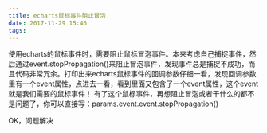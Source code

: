 ```yaml
---
title: echarts鼠标事件阻止冒泡
date: 2017-11-29 15:46
tags:
---
```

使用echarts的鼠标事件时，需要阻止鼠标冒泡事件。本来考虑自己捕捉事件，然后通过event.stopPropagation()来阻止冒泡事件，发现事件总是捕捉不成功，而且代码非常冗余。打印出来echarts鼠标事件的回调参数仔细一看，发现回调参数里有一个event属性，点进去一看，看到里面又包含了一个event属性，这个event就是我们需要的鼠标事件！
有了这个鼠标事件，再想阻止冒泡或者干什么的都不是问题了，你可以直接写：params.event.event.stopPropagation()

OK，问题解决
